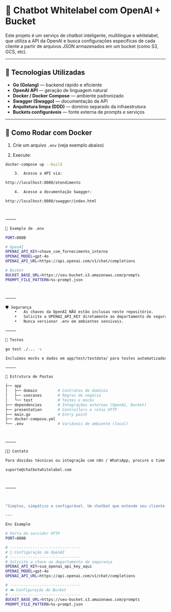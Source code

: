 
# 🤖 Chatbot Whitelabel com OpenAI + Bucket

Este projeto é um serviço de chatbot inteligente, multilíngue e whitelabel, que utiliza a API da OpenAI e busca configurações específicas de cada cliente a partir de arquivos JSON armazenados em um bucket (como S3, GCS, etc).

---

## 🚀 Tecnologias Utilizadas

- **Go (Golang)** — backend rápido e eficiente
- **OpenAI API** — geração de linguagem natural
- **Docker / Docker Compose** — ambiente padronizado
- **Swagger (Swaggo)** — documentação da API
- **Arquitetura limpa (DDD)** — domínio separado da infraestrutura
- **Buckets configuráveis** — fonte externa de prompts e serviços

---

## 🐳 Como Rodar com Docker

1. Crie um arquivo `.env` (veja exemplo abaixo)

2. Execute:

```bash
docker-compose up --build

	3.	Acesse a API via:

http://localhost:8080/atendimento

	4.	Acesse a documentação Swagger:

http://localhost:8080/swagger/index.html



⸻

📄 Exemplo de .env

PORT=8080

# OpenAI
OPENAI_API_KEY=chave_com_fornecimento_interno
OPENAI_MODEL=gpt-4o
OPENAI_API_URL=https://api.openai.com/v1/chat/completions

# Bucket
BUCKET_BASE_URL=https://seu-bucket.s3.amazonaws.com/prompts
PROMPT_FILE_PATTERN=%s-prompt.json



⸻

🛡️ Segurança
	•	As chaves da OpenAI NÃO estão inclusas neste repositório.
	•	Solicite a OPENAI_API_KEY diretamente ao departamento de segurança da informação.
	•	Nunca versionar .env em ambientes sensíveis.

⸻

🧪 Testes

go test ./... -v

Incluímos mocks e dados em app/test/testdata/ para testes automatizados com precisão.

⸻

📂 Estrutura de Pastas

├── app
│   ├── domain         # Contratos de domínio
│   ├── usecases       # Regras de negócio
│   └── test           # Testes e mocks
├── dependencies       # Integrações externas (OpenAI, Bucket)
├── presentation       # Controllers e rotas HTTP
├── main.go            # Entry point
├── docker-compose.yml
└── .env               # Variáveis de ambiente (local)



⸻

👨‍💻 Contato

Para dúvidas técnicas ou integração com n8n / WhatsApp, procure o time de engenharia ou envie um e-mail para:

suporte@chatbotwhitelabel.com



⸻



"Simples, simpático e configurável. Um chatbot que entende seu cliente." 💬

---

Env Example

# Porta do servidor HTTP
PORT=8080

# -------------------------------
# 🔐 Configuração da OpenAI
# -------------------------------
# Solicite a chave ao departamento de segurança
OPENAI_API_KEY=sua_openai_api_key_aqui
OPENAI_MODEL=gpt-4o
OPENAI_API_URL=https://api.openai.com/v1/chat/completions

# -------------------------------
# ☁️ Configuração do Bucket
# -------------------------------
BUCKET_BASE_URL=https://seu-bucket.s3.amazonaws.com/prompts
PROMPT_FILE_PATTERN=%s-prompt.json